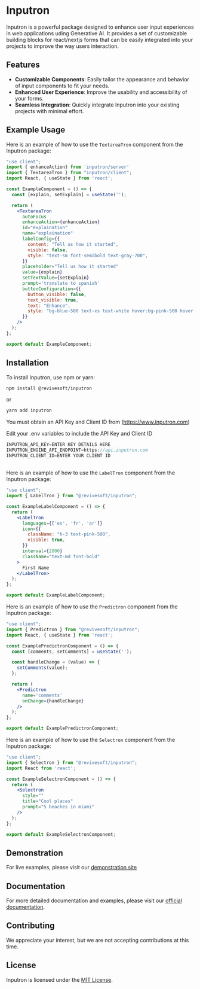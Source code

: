 # Inputron

Inputron is a powerful package designed to enhance user input experiences in web applications uding Generative AI. It provides a set of customizable building blocks for react/nextjs forms that can be easily integrated into your projects to improve the way users interaction.

## Features

- **Customizable Components**: Easily tailor the appearance and behavior of input components to fit your needs.
- **Enhanced User Experience**: Improve the usability and accessibility of your forms.
- **Seamless Integration**: Quickly integrate Inputron into your existing projects with minimal effort.

## Example Usage


Here is an example of how to use the `TextareaTron` component from the Inputron package:

```jsx
"use client";
import { enhanceAction} from 'inputron/server'
import { TextareaTron } from "inputron/client";
import React, { useState } from 'react';

const ExampleComponent = () => {
  const [explain, setExplain] = useState('');

  return (
    <TextareaTron
      autoFocus
      enhanceAction={enhanceAction}
      id="explaination"
      name="explaination"
      labelConfig={{
        content: "Tell us how it started",
        visible: false,
        style: "text-sm font-semibold text-gray-700",
      }}
      placeholder="Tell us how it started"
      value={explain}
      setTextValue={setExplain}
      prompt='translate to spanish'
      buttonConfiguration={{
        button_visible: false,
        text_visible: true,
        text: "Enhance",
        style: "bg-blue-500 text-xs text-white hover:bg-pink-500 hover:text-black",
      }}
    />
  );
};

export default ExampleComponent;
```

## Installation

To install Inputron, use npm or yarn:

```bash
npm install @revivesoft/inputron

```

or

```bash
yarn add inputron
```

You must obtain an API Key and Client ID from (https://www.inputron.com)

Edit your .env variables to include the API Key and Client ID

```jsx
INPUTRON_API_KEY=ENTER KEY DETAILS HERE
INPUTRON_ENGINE_API_ENDPOINT=https://api.inputron.com
INPUTRON_CLIENT_ID=ENTER YOUR CLIENT ID
```


## 
Here is an example of how to use the `LabelTron` component from the Inputron package:

```jsx
"use client";
import { LabelTron } from "@revivesoft/inputron";

const ExampleLabelComponent = () => {
  return (
    <LabelTron
      languages={['es', 'fr', 'ar']}
      icon={{
        className: "h-3 text-pink-500",
        visible: true,
      }}
      interval={2000}
      className="text-md font-bold"
    >
      First Name
    </LabelTron>
  );
};

export default ExampleLabelComponent;
```



Here is an example of how to use the `Predictron` component from the Inputron package:

```jsx
"use client";
import { Predictron } from "@revivesoft/inputron";
import React, { useState } from 'react';

const ExamplePredictronComponent = () => {
  const [comments, setComments] = useState('');

  const handleChange = (value) => {
    setComments(value);
  };

  return (
    <Predictron
      name='comments'
      onChange={handleChange}
    />
  );
};

export default ExamplePredictronComponent;
```


Here is an example of how to use the `Selectron` component from the Inputron package:

```jsx
"use client";
import { Selectron } from "@revivesoft/inputron";
import React from 'react';

const ExampleSelectronComponent = () => {
  return (
    <Selectron
      style=""
      title="Cool places"
      prompt="5 beaches in miami"
    />
  );
};

export default ExampleSelectronComponent;
```

## Demonstration
For live examples, please visit our [demonstration site](https://www.inputron.com/demo) 

## Documentation

For more detailed documentation and examples, please visit our [official documentation](https://www.inputron.com/docs).

## Contributing

We appreciate your interest, but we are not accepting contributions at this time.

## License

Inputron is licensed under the [MIT License](#).
